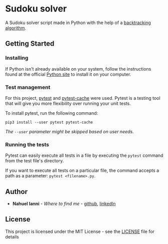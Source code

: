 # Sudoku solver
A Sudoku solver script made in Python with the help of a [backtracking algorithm](https://en.wikipedia.org/wiki/Sudoku_solving_algorithms#Backtracking).

## Getting Started
### Installing

If Python isn't already available on your system, follow the instructions found at the official [Python site](https://www.python.org/) to install it on your computer.

### Test management
For this project, [pytest](https://pypi.org/project/pytest/) and [pytest-cache](https://pypi.org/project/pytest-cache/) were used. 
Pytest is a testing tool that will give you more flexibility over running your unit tests.

To install pytest, run the following command:

```pip3 install --user pytest pytest-cache```

*The ``--user`` parameter might be skipped based on user needs.*

### Running the tests
Pytest can easily execute all tests in a file by executing the `pytest` command from the test file's directory.

If you want to execute all tests on a particular file, the command accepts a path as a parameter: `pytest <filename>.py`.

## Author

* **Nahuel Ianni** - *Where to find me* - [github](https://github.com/nahuel-ianni), [linkedIn](https://www.linkedin.com/in/nahuelianni/)

## License

This project is licensed under the MIT License - see the [LICENSE](LICENSE) file for details

